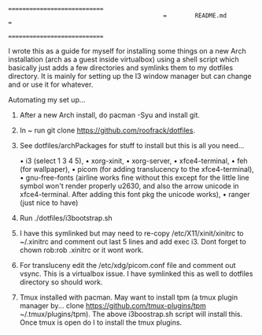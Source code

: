                                                 ===========================
                                                =        README.md        =
                                                ===========================

I wrote this as a guide for myself for installing some things on a new Arch
installation (arch as a guest inside virtualbox) using a shell script which basically just adds a few directories and
symlinks them to my dotfiles directory. It is mainly for setting up the I3
window manager but can change and or use it for whatever.


Automating my set up...


 1. After a new Arch install, do pacman -Syu and install git.

 2. In ~ run git clone https://github.com/roofrack/dotfiles.

 3. See dotfiles/archPackages for stuff to install but this is all you need...

      • i3 (select 1 3 4 5),
      • xorg-xinit,
      • xorg-server,
      • xfce4-terminal,
      • feh (for wallpaper),
      • picom (for adding translucency to the xfce4-terminal),
      • gnu-free-fonts (airline works fine without this except for the little line symbol won't
        render properly u2630, and also the arrow unicode in xfce4-terminal. After adding this
        font pkg the unicode works),
      • ranger (just nice to have)

 4. Run ./dotfiles/i3bootstrap.sh

 5. I have this symlinked but may need to re-copy /etc/X11/xinit/xinitrc to
     ~/.xinitrc and comment out last 5 lines and add exec i3. Dont forget to
     chown rob:rob .xinitrc or it wont work.

 6. For transluceny edit the /etc/xdg/picom.conf file and comment out vsync. This is a
    virtualbox issue. I have symlinked this as well to dotfiles directory so should work.

 7. Tmux installed with pacman. May want to install tpm (a tmux plugin manager by...
    clone https://github.com/tmux-plugins/tpm ~/.tmux/plugins/tpm). The above i3boostrap.sh script
    will install this. Once tmux is open do <prefix>I to install the tmux plugins.
